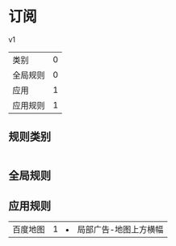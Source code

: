 # 订阅

v1

|||
| - |:-:|
|类别|0|
|全局规则|0|
|应用|1|
|应用规则|1|

## 规则类别

|||
| - |:-:|


## 全局规则



## 应用规则

||||
| - |:-:|-|
|百度地图|1|<li>局部广告-地图上方横幅|
